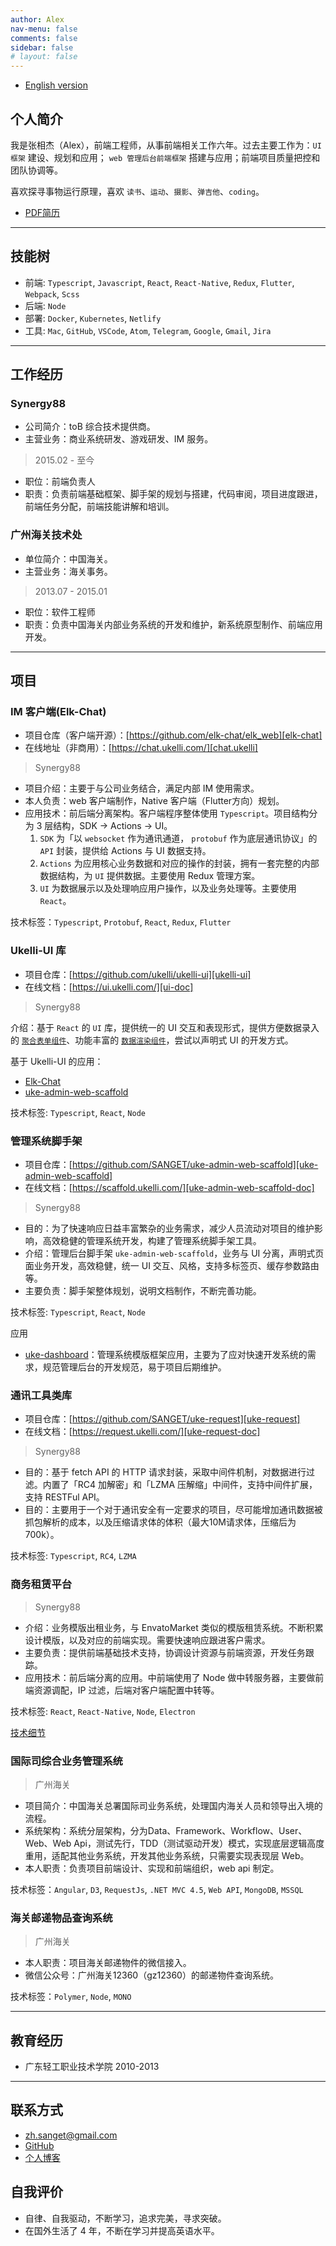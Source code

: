 ```yaml
---
author: Alex
nav-menu: false
comments: false
sidebar: false
# layout: false
---
```


- [English version](/resume_en)

<!-- -------- -->

## 个人简介

我是张相杰（Alex），前端工程师，从事前端相关工作六年。过去主要工作为：`UI 框架` 建设、规划和应用； `web 管理后台前端框架` 搭建与应用；前端项目质量把控和团队协调等。

喜欢探寻事物运行原理，喜欢 `读书`、`运动`、`摄影`、`弹吉他`、`coding`。

- [PDF简历](/assets/other/resume.pdf)

--------

## 技能树

- 前端: `Typescript`, `Javascript`, `React`, `React-Native`, `Redux`, `Flutter`, `Webpack`, `Scss`
- 后端: `Node`
- 部署: `Docker`, `Kubernetes`, `Netlify`
- 工具: `Mac`, `GitHub`, `VSCode`, `Atom`, `Telegram`, `Google`, `Gmail`, `Jira`

--------

## 工作经历

### Synergy88

- 公司简介：toB 综合技术提供商。
- 主营业务：商业系统研发、游戏研发、IM 服务。

> 2015.02 - 至今

- 职位：前端负责人
- 职责：负责前端基础框架、脚手架的规划与搭建，代码审阅，项目进度跟进，前端任务分配，前端技能讲解和培训。

### 广州海关技术处

- 单位简介：中国海关。
- 主营业务：海关事务。

> 2013.07 - 2015.01

- 职位：软件工程师
- 职责：负责中国海关内部业务系统的开发和维护，新系统原型制作、前端应用开发。

--------

## 项目

### IM 客户端(Elk-Chat)

- 项目仓库（客户端开源）：[https://github.com/elk-chat/elk_web][elk-chat]
- 在线地址（非商用）：[https://chat.ukelli.com/][chat.ukelli]

> Synergy88

- 项目介绍：主要于与公司业务结合，满足内部 IM 使用需求。
- 本人负责：web 客户端制作，Native 客户端（Flutter方向）规划。
- 应用技术：前后端分离架构。客户端程序整体使用 `Typescript`。项目结构分为 3 层结构，SDK -> Actions -> UI。
  1. `SDK` 为「以 `websocket` 作为通讯通道， `protobuf` 作为底层通讯协议」的 `API` 封装，提供给 Actions 与 UI 数据支持。
  2. `Actions` 为应用核心业务数据和对应的操作的封装，拥有一套完整的内部数据结构，为 `UI` 提供数据。主要使用 Redux 管理方案。
  3. `UI` 为数据展示以及处理响应用户操作，以及业务处理等。主要使用 `React`。

技术标签：`Typescript`, `Protobuf`, `React`, `Redux`, `Flutter`

### Ukelli-UI 库

- 项目仓库：[https://github.com/ukelli/ukelli-ui][ukelli-ui]
- 在线文档：[https://ui.ukelli.com/][ui-doc]

> Synergy88

介绍：基于 `React` 的 `UI` 库，提供统一的 UI 交互和表现形式，提供方便数据录入的 [`聚合表单组件`][form-generator]、功能丰富的 [`数据渲染组件`][table-desc]，尝试以声明式 UI 的开发方式。

基于 Ukelli-UI 的应用：

- [Elk-Chat][elk-chat]
- [uke-admin-web-scaffold][elk-chat]

技术标签: `Typescript`, `React`, `Node`

### 管理系统脚手架

- 项目仓库：[https://github.com/SANGET/uke-admin-web-scaffold][uke-admin-web-scaffold]
- 在线文档：[https://scaffold.ukelli.com/][uke-admin-web-scaffold-doc]

> Synergy88

- 目的：为了快速响应日益丰富繁杂的业务需求，减少人员流动对项目的维护影响，高效稳健的管理系统开发，构建了管理系统脚手架工具。
- 介绍：管理后台脚手架 `uke-admin-web-scaffold`，业务与 UI 分离，声明式页面业务开发，高效稳健，统一 UI 交互、风格，支持多标签页、缓存参数路由等。
- 主要负责：脚手架整体规划，说明文档制作，不断完善功能。

技术标签: `Typescript`, `React`, `Node`

应用

- [uke-dashboard][uke-admin-seed]：管理系统模版框架应用，主要为了应对快速开发系统的需求，规范管理后台的开发规范，易于项目后期维护。

### 通讯工具类库

- 项目仓库：[https://github.com/SANGET/uke-request][uke-request]
- 在线文档：[https://request.ukelli.com/][uke-request-doc]

> Synergy88

- 目的：基于 fetch API 的 HTTP 请求封装，采取中间件机制，对数据进行过滤。内置了「RC4 加解密」和「LZMA 压解缩」中间件，支持中间件扩展，支持 RESTFul API。
- 目的：主要用于一个对于通讯安全有一定要求的项目，尽可能增加通讯数据被抓包解析的成本，以及压缩请求体的体积（最大10M请求体，压缩后为700k）。

技术标签: `Typescript`, `RC4`, `LZMA`

### 商务租赁平台

> Synergy88

- 介绍：业务模版出租业务，与 EnvatoMarket 类似的模版租赁系统。不断积累设计模版，以及对应的前端实现。需要快速响应跟进客户需求。
- 主要负责：提供前端基础技术支持，协调设计资源与前端资源，开发任务跟踪。
- 应用技术：前后端分离的应用。中前端使用了 Node 做中转服务器，主要做前端资源调配，IP 过滤，后端对客户端配置中转等。

技术标签: `React`, `React-Native`, `Node`, `Electron`

[技术细节](/uke-libs)

### 国际司综合业务管理系统

> 广州海关

- 项目简介：中国海关总署国际司业务系统，处理国内海关人员和领导出入境的流程。
- 系统架构：系统分层架构，分为Data、Framework、Workflow、User、Web、Web Api，测试先行，TDD（测试驱动开发）模式，实现底层逻辑高度重用，适配其他业务系统，开发其他业务系统，只需要实现表现层 Web。
- 本人职责：负责项目前端设计、实现和前端组织，web api 制定。

技术标签：`Angular`, `D3`, `RequestJs`, `.NET MVC 4.5`, `Web API`, `MongoDB`, `MSSQL`

### 海关邮递物品查询系统

> 广州海关

- 本人职责：项目海关邮递物件的微信接入。
- 微信公众号：广州海关12360（gz12360）的邮递物件查询系统。

技术标签：`Polymer`, `Node`, `MONO`

<!-- --------

## 开源库

- [elk-chat][chat.ukelli] 聊天客户端
- [basic-helper][basic-doc] JS 基础库
- [uke-request][request-doc] 中间件机制的请求库
- [ukelli-ui][ui-doc] 基于 React 的 UI 库
- [uke-admin-web-scaffold][uke-admin-web-scaffold-doc] 管理后台前端脚手架
- [uke-dashboard][uke-dashboard-doc] 管理后台模版 -->

--------

## 教育经历

- 广东轻工职业技术学院 2010-2013

--------

## 联系方式

- <a href="mailto:zh.sanget@gmail.com" target="_top">zh.sanget@gmail.com</a>
- <a href="https://github.com/SANGET" target="_blank">GitHub</a>
- [个人博客](https://ukelli.com/)

## 自我评价

- 自律、自我驱动，不断学习，追求完美，寻求突破。
- 在国外生活了 4 年，不断在学习并提高英语水平。

[uke-request]: https://github.com/SANGET/uke-request
[basic-helper]: https://github.com/SANGET/basic-helper
[ukelli-ui]: https://github.com/ukelli/ukelli-ui
[uke-admin-web-scaffold]: https://github.com/SANGET/uke-admin-web-scaffold
[uke-admin-seed]: https://github.com/SANGET/uke-admin-seed
[elk-chat]: https://github.com/elk-chat/elk_web
[chat.ukelli]: https://chat.ukelli.com/

[uke-admin-web-scaffold-doc]: https://scaffold.ukelli.com/
[uke-dashboard-doc]: https://admin.ukelli.com/
[ui-doc]: https://ui.ukelli.com/
[uke-request-doc]: https://request.ukelli.com/
[request-doc]: https://request.ukelli.com/
[basic-doc]: https://basic.ukelli.com/

[form-generator]: https://ukelli.com/%E5%9F%BA%E4%BA%8Ereact%E6%89%93%E9%80%A0%E6%9B%B4%E5%A5%BD%E7%94%A8%E7%9A%84%E8%81%9A%E5%90%88%E8%A1%A8%E5%8D%95
[table-desc]: https://ui.ukelli.com/Table
